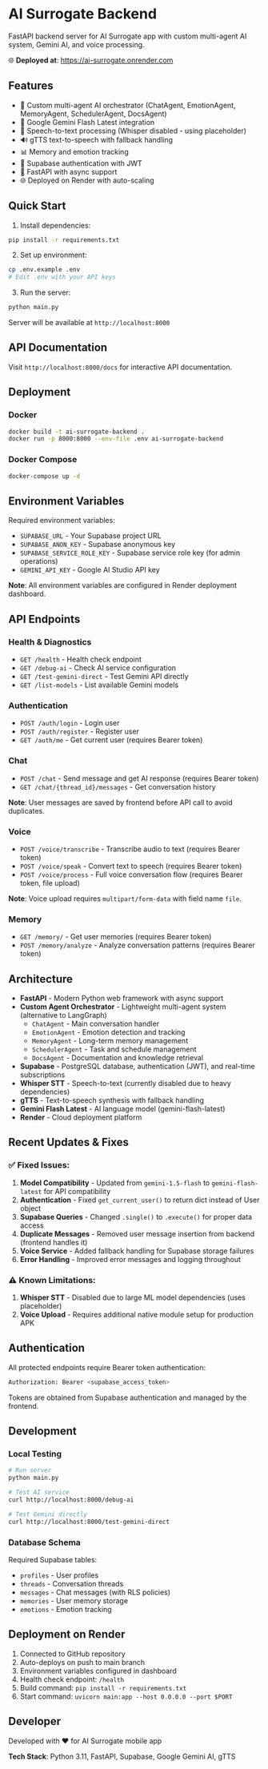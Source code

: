 # AI Surrogate Backend

FastAPI backend server for AI Surrogate app with custom multi-agent AI system, Gemini AI, and voice processing.

🌐 **Deployed at**: https://ai-surrogate.onrender.com

## Features

- 🤖 Custom multi-agent AI orchestrator (ChatAgent, EmotionAgent, MemoryAgent, SchedulerAgent, DocsAgent)
- 🧠 Google Gemini Flash Latest integration
- 🎤 Speech-to-text processing (Whisper disabled - using placeholder)
- 🔊 gTTS text-to-speech with fallback handling
- 📊 Memory and emotion tracking
- 🔐 Supabase authentication with JWT
- 🚀 FastAPI with async support
- 🌐 Deployed on Render with auto-scaling

## Quick Start

1. Install dependencies:
```bash
pip install -r requirements.txt
```

2. Set up environment:
```bash
cp .env.example .env
# Edit .env with your API keys
```

3. Run the server:
```bash
python main.py
```

Server will be available at `http://localhost:8000`

## API Documentation

Visit `http://localhost:8000/docs` for interactive API documentation.

## Deployment

### Docker
```bash
docker build -t ai-surrogate-backend .
docker run -p 8000:8000 --env-file .env ai-surrogate-backend
```

### Docker Compose
```bash
docker-compose up -d
```

## Environment Variables

Required environment variables:

- `SUPABASE_URL` - Your Supabase project URL
- `SUPABASE_ANON_KEY` - Supabase anonymous key
- `SUPABASE_SERVICE_ROLE_KEY` - Supabase service role key (for admin operations)
- `GEMINI_API_KEY` - Google AI Studio API key

**Note**: All environment variables are configured in Render deployment dashboard.

## API Endpoints

### Health & Diagnostics
- `GET /health` - Health check endpoint
- `GET /debug-ai` - Check AI service configuration
- `GET /test-gemini-direct` - Test Gemini API directly
- `GET /list-models` - List available Gemini models

### Authentication
- `POST /auth/login` - Login user
- `POST /auth/register` - Register user
- `GET /auth/me` - Get current user (requires Bearer token)

### Chat
- `POST /chat` - Send message and get AI response (requires Bearer token)
- `GET /chat/{thread_id}/messages` - Get conversation history

**Note**: User messages are saved by frontend before API call to avoid duplicates.

### Voice
- `POST /voice/transcribe` - Transcribe audio to text (requires Bearer token)
- `POST /voice/speak` - Convert text to speech (requires Bearer token)
- `POST /voice/process` - Full voice conversation flow (requires Bearer token, file upload)

**Note**: Voice upload requires `multipart/form-data` with field name `file`.

### Memory
- `GET /memory/` - Get user memories (requires Bearer token)
- `POST /memory/analyze` - Analyze conversation patterns (requires Bearer token)

## Architecture

- **FastAPI** - Modern Python web framework with async support
- **Custom Agent Orchestrator** - Lightweight multi-agent system (alternative to LangGraph)
  - `ChatAgent` - Main conversation handler
  - `EmotionAgent` - Emotion detection and tracking
  - `MemoryAgent` - Long-term memory management
  - `SchedulerAgent` - Task and schedule management
  - `DocsAgent` - Documentation and knowledge retrieval
- **Supabase** - PostgreSQL database, authentication (JWT), and real-time subscriptions
- **Whisper STT** - Speech-to-text (currently disabled due to heavy dependencies)
- **gTTS** - Text-to-speech synthesis with fallback handling
- **Gemini Flash Latest** - AI language model (gemini-flash-latest)
- **Render** - Cloud deployment platform

## Recent Updates & Fixes

### ✅ Fixed Issues:
1. **Model Compatibility** - Updated from `gemini-1.5-flash` to `gemini-flash-latest` for API compatibility
2. **Authentication** - Fixed `get_current_user()` to return dict instead of User object
3. **Supabase Queries** - Changed `.single()` to `.execute()` for proper data access
4. **Duplicate Messages** - Removed user message insertion from backend (frontend handles it)
5. **Voice Service** - Added fallback handling for Supabase storage failures
6. **Error Handling** - Improved error messages and logging throughout

### ⚠️ Known Limitations:
1. **Whisper STT** - Disabled due to large ML model dependencies (uses placeholder)
2. **Voice Upload** - Requires additional native module setup for production APK

## Authentication

All protected endpoints require Bearer token authentication:

```bash
Authorization: Bearer <supabase_access_token>
```

Tokens are obtained from Supabase authentication and managed by the frontend.

## Development

### Local Testing
```bash
# Run server
python main.py

# Test AI service
curl http://localhost:8000/debug-ai

# Test Gemini directly
curl http://localhost:8000/test-gemini-direct
```

### Database Schema
Required Supabase tables:
- `profiles` - User profiles
- `threads` - Conversation threads
- `messages` - Chat messages (with RLS policies)
- `memories` - User memory storage
- `emotions` - Emotion tracking

## Deployment on Render

1. Connected to GitHub repository
2. Auto-deploys on push to main branch
3. Environment variables configured in dashboard
4. Health check endpoint: `/health`
5. Build command: `pip install -r requirements.txt`
6. Start command: `uvicorn main:app --host 0.0.0.0 --port $PORT`

## Developer

Developed with ❤️ for AI Surrogate mobile app

**Tech Stack**: Python 3.11, FastAPI, Supabase, Google Gemini AI, gTTS